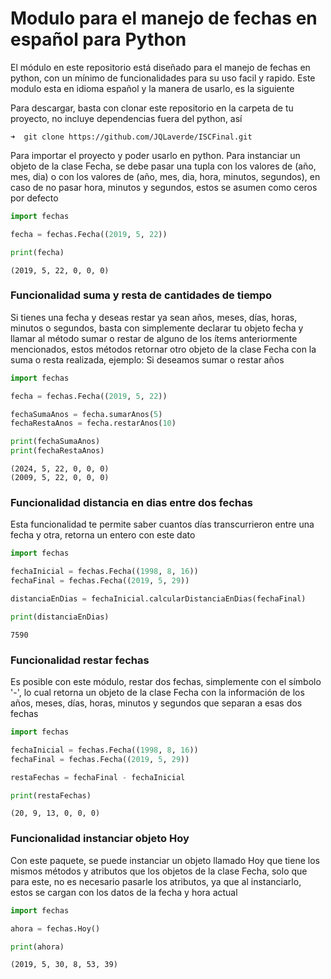 # Modulo para el manejo de fechas en español para Python

El módulo en este repositorio está diseñado para el manejo de fechas en python, con un mínimo de funcionalidades para su uso facil y rapido. Este modulo esta en idioma español y la manera de usarlo, es la siguiente

Para descargar, basta con clonar este repositorio en la carpeta de tu proyecto, no incluye dependencias fuera del python, así

```
➜  git clone https://github.com/JQLaverde/ISCFinal.git
```

Para importar el proyecto y poder usarlo en python. Para instanciar un objeto de la clase Fecha, se debe pasar una tupla con los valores de (año, mes, dia) o con los valores de (año, mes, dia, hora, minutos, segundos), en caso de no pasar hora, minutos y segundos, estos se asumen como ceros por defecto

```python
import fechas

fecha = fechas.Fecha((2019, 5, 22))

print(fecha)
```
```
(2019, 5, 22, 0, 0, 0)
```

### Funcionalidad suma y resta de cantidades de tiempo

Si tienes una fecha y deseas restar ya sean años, meses, días, horas, minutos o segundos, basta con simplemente declarar tu objeto fecha y llamar al método sumar o restar de alguno de los ítems anteriormente mencionados, estos métodos retornar otro objeto de la clase Fecha con la suma o resta realizada, ejemplo: Si deseamos sumar o restar años

```python
import fechas

fecha = fechas.Fecha((2019, 5, 22))

fechaSumaAnos = fecha.sumarAnos(5)
fechaRestaAnos = fecha.restarAnos(10)

print(fechaSumaAnos)
print(fechaRestaAnos)

```
```
(2024, 5, 22, 0, 0, 0)
(2009, 5, 22, 0, 0, 0)
```
### Funcionalidad distancia en dias entre dos fechas

Esta funcionalidad te permite saber cuantos días transcurrieron entre una fecha y otra, retorna un entero con este dato

```python
import fechas

fechaInicial = fechas.Fecha((1998, 8, 16))
fechaFinal = fechas.Fecha((2019, 5, 29))

distanciaEnDias = fechaInicial.calcularDistanciaEnDias(fechaFinal)

print(distanciaEnDias)

```
```
7590
```

### Funcionalidad restar fechas

Es posible con este módulo, restar dos fechas, simplemente con el símbolo '-', lo cual retorna un objeto de la clase Fecha con la información de los años, meses, días, horas, minutos y segundos que separan a esas dos fechas

```python
import fechas

fechaInicial = fechas.Fecha((1998, 8, 16))
fechaFinal = fechas.Fecha((2019, 5, 29))

restaFechas = fechaFinal - fechaInicial

print(restaFechas)

```
```
(20, 9, 13, 0, 0, 0)
```

### Funcionalidad instanciar objeto Hoy

Con este paquete, se puede instanciar un objeto llamado Hoy que tiene los mismos métodos y atributos que los objetos de la clase Fecha, solo que para este, no es necesario pasarle los atributos, ya que al instanciarlo, estos se cargan con los datos de la fecha y hora actual

```python
import fechas

ahora = fechas.Hoy()

print(ahora)

```
```
(2019, 5, 30, 8, 53, 39)
```


